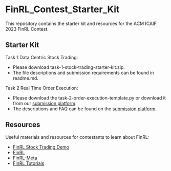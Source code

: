 # FinRL_Contest_Starter_Kit
This repository contains the starter kit and resources for the ACM ICAIF 2023 FinRL Contest.

## Starter Kit
Task 1 Data Centric Stock Trading: 
* Please download task-1-stock-trading-starter-kit.zip.
* The file descriptions and submission requirements can be found in readme.md.

Task 2 Real Time Order Execution:
* Please download the task-2-order-execution-template.py or download it from our [submission platform](https://finrl-contest-2023.web.app/).
* The descriptions and FAQ can be found on the [submission platform](https://finrl-contest-2023.web.app/).

## Resources
Useful materials and resources for contestants to learn about FinRL:
* [FinRL Stock Trading Demo](https://colab.research.google.com/drive/1OuItFmsY8gSDBtQYc3N5X1SD1UjHBQ9b?usp=sharing)
* [FinRL](https://github.com/AI4Finance-Foundation/FinRL)
* [FinRL-Meta](https://github.com/AI4Finance-Foundation/FinRL-Meta)
* [FinRL Tutorials](https://github.com/AI4Finance-Foundation/FinRL-Tutorials)

